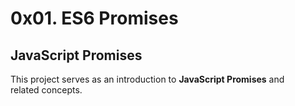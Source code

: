 # 0x01. ES6 Promises
## JavaScript Promises
This project serves as an introduction to __JavaScript Promises__ and   
related concepts.
